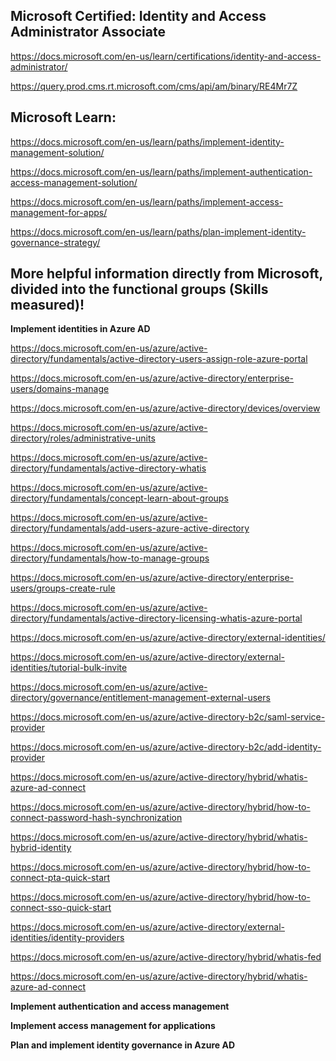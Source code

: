 Microsoft Certified: Identity and Access Administrator Associate
-------------------
https://docs.microsoft.com/en-us/learn/certifications/identity-and-access-administrator/

https://query.prod.cms.rt.microsoft.com/cms/api/am/binary/RE4Mr7Z

Microsoft Learn:
-------------------

https://docs.microsoft.com/en-us/learn/paths/implement-identity-management-solution/

https://docs.microsoft.com/en-us/learn/paths/implement-authentication-access-management-solution/

https://docs.microsoft.com/en-us/learn/paths/implement-access-management-for-apps/

https://docs.microsoft.com/en-us/learn/paths/plan-implement-identity-governance-strategy/

More helpful information directly from Microsoft, divided into the functional groups (Skills measured)!
-------------------

**Implement identities in Azure AD**  

https://docs.microsoft.com/en-us/azure/active-directory/fundamentals/active-directory-users-assign-role-azure-portal

https://docs.microsoft.com/en-us/azure/active-directory/enterprise-users/domains-manage

https://docs.microsoft.com/en-us/azure/active-directory/devices/overview

https://docs.microsoft.com/en-us/azure/active-directory/roles/administrative-units

https://docs.microsoft.com/en-us/azure/active-directory/fundamentals/active-directory-whatis

https://docs.microsoft.com/en-us/azure/active-directory/fundamentals/concept-learn-about-groups

https://docs.microsoft.com/en-us/azure/active-directory/fundamentals/add-users-azure-active-directory

https://docs.microsoft.com/en-us/azure/active-directory/fundamentals/how-to-manage-groups

https://docs.microsoft.com/en-us/azure/active-directory/enterprise-users/groups-create-rule

https://docs.microsoft.com/en-us/azure/active-directory/fundamentals/active-directory-licensing-whatis-azure-portal

https://docs.microsoft.com/en-us/azure/active-directory/external-identities/

https://docs.microsoft.com/en-us/azure/active-directory/external-identities/tutorial-bulk-invite

https://docs.microsoft.com/en-us/azure/active-directory/governance/entitlement-management-external-users

https://docs.microsoft.com/en-us/azure/active-directory-b2c/saml-service-provider

https://docs.microsoft.com/en-us/azure/active-directory-b2c/add-identity-provider

https://docs.microsoft.com/en-us/azure/active-directory/hybrid/whatis-azure-ad-connect

https://docs.microsoft.com/en-us/azure/active-directory/hybrid/how-to-connect-password-hash-synchronization

https://docs.microsoft.com/en-us/azure/active-directory/hybrid/whatis-hybrid-identity

https://docs.microsoft.com/en-us/azure/active-directory/hybrid/how-to-connect-pta-quick-start

https://docs.microsoft.com/en-us/azure/active-directory/hybrid/how-to-connect-sso-quick-start

https://docs.microsoft.com/en-us/azure/active-directory/external-identities/identity-providers

https://docs.microsoft.com/en-us/azure/active-directory/hybrid/whatis-fed

https://docs.microsoft.com/en-us/azure/active-directory/hybrid/whatis-azure-ad-connect

**Implement authentication and access management**

**Implement access management for applications**

**Plan and implement identity governance in Azure AD**
